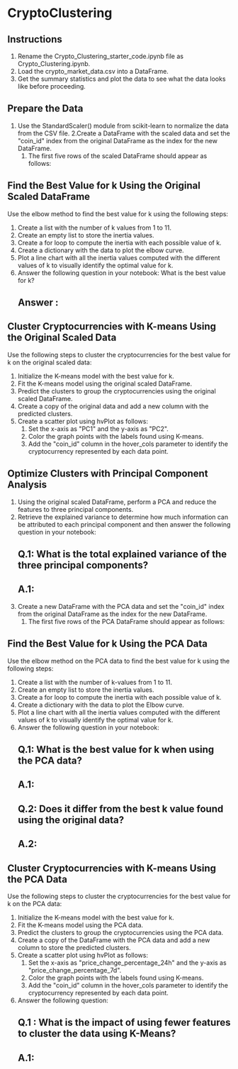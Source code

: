 # CryptoClustering

## Instructions
1. Rename the Crypto_Clustering_starter_code.ipynb file as Crypto_Clustering.ipynb.
2. Load the crypto_market_data.csv into a DataFrame.
3. Get the summary statistics and plot the data to see what the data looks like before proceeding.

## Prepare the Data
1. Use the StandardScaler() module from scikit-learn to normalize the data from the CSV file.
2.Create a DataFrame with the scaled data and set the "coin_id" index from the original DataFrame as the index for the new DataFrame.
    1. The first five rows of the scaled DataFrame should appear as follows:
  

## Find the Best Value for k Using the Original Scaled DataFrame
Use the elbow method to find the best value for k using the following steps:
   1. Create a list with the number of k values from 1 to 11.
   2. Create an empty list to store the inertia values.
   3. Create a for loop to compute the inertia with each possible value of k.
   4. Create a dictionary with the data to plot the elbow curve.
   5. Plot a line chart with all the inertia values computed with the different values of k to visually identify the optimal value for k.
   6. Answer the following question in your notebook: What is the best value for k?
      ## Answer :

## Cluster Cryptocurrencies with K-means Using the Original Scaled Data
Use the following steps to cluster the cryptocurrencies for the best value for k on the original scaled data:
   1. Initialize the K-means model with the best value for k.
   2. Fit the K-means model using the original scaled DataFrame.
   3. Predict the clusters to group the cryptocurrencies using the original scaled DataFrame.
   4. Create a copy of the original data and add a new column with the predicted clusters.
   5. Create a scatter plot using hvPlot as follows:
      1. Set the x-axis as "PC1" and the y-axis as "PC2".
      2. Color the graph points with the labels found using K-means.
      3. Add the "coin_id" column in the hover_cols parameter to identify the cryptocurrency represented by each data point.

## Optimize Clusters with Principal Component Analysis
1. Using the original scaled DataFrame, perform a PCA and reduce the features to three principal components.
2. Retrieve the explained variance to determine how much information can be attributed to each principal component and then answer the following question in your notebook:
   ## Q.1: What is the total explained variance of the three principal components?
   ## A.1:
3. Create a new DataFrame with the PCA data and set the "coin_id" index from the original DataFrame as the index for the new DataFrame.
   1. The first five rows of the PCA DataFrame should appear as follows:


## Find the Best Value for k Using the PCA Data
Use the elbow method on the PCA data to find the best value for k using the following steps:
   1. Create a list with the number of k-values from 1 to 11.
   2. Create an empty list to store the inertia values.
   3. Create a for loop to compute the inertia with each possible value of k.
   4. Create a dictionary with the data to plot the Elbow curve.
   5. Plot a line chart with all the inertia values computed with the different values of k to visually identify the optimal value for k.
   6. Answer the following question in your notebook:
      ## Q.1: What is the best value for k when using the PCA data?
      ## A.1:
      ## Q.2: Does it differ from the best k value found using the original data?
      ## A.2:

## Cluster Cryptocurrencies with K-means Using the PCA Data
Use the following steps to cluster the cryptocurrencies for the best value for k on the PCA data:
  1. Initialize the K-means model with the best value for k.
  2. Fit the K-means model using the PCA data.
  3. Predict the clusters to group the cryptocurrencies using the PCA data.
  4. Create a copy of the DataFrame with the PCA data and add a new column to store the predicted clusters.
  5. Create a scatter plot using hvPlot as follows:
     1. Set the x-axis as "price_change_percentage_24h" and the y-axis as "price_change_percentage_7d".
     2. Color the graph points with the labels found using K-means.
     3. Add the "coin_id" column in the hover_cols parameter to identify the cryptocurrency represented by each data point.
  6. Answer the following question:
     ## Q.1 : What is the impact of using fewer features to cluster the data using K-Means?
     ## A.1: 
      


